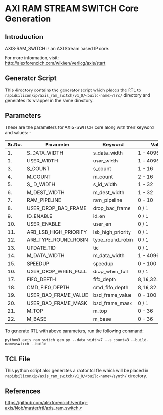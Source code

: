 # AXI RAM STREAM SWITCH Core Generation 
## Introduction

AXIS-RAM_SWITCH is an AXI Stream based IP core.

For more information, visit: http://alexforencich.com/wiki/en/verilog/axis/start

## Generator Script
This directory contains the generator script which places the RTL to `rapidsilicon/ip/axis_ram_switch/v1_0/<build-name>/src/` directory and generates its wrapper in the same directory. 

## Parameters
These are the parameters for AXIS-SWITCH core along with their keyword and values: -

| Sr.No. |      Parameter             |       Keyword              |    Value           |
|--------|----------------------------|----------------------------|--------------------|
|   1.   |   S_DATA_WIDTH             |     s_data_width           |    1 - 4096        |
|   2.   |   USER_WIDTH               |     user_width             |    1 - 4096        |
|   3.   |   S_COUNT                  |     s_count                |    1 - 16          |
|   4.   |   M_COUNT                  |     m_count                |    2 - 16          |
|   5.   |   S_ID_WIDTH               |     s_id_width             |    1 - 32          |
|   6.   |   M_DEST_WIDTH             |     m_dest_width           |    1 - 32          |
|   7.   |   RAM_PIPELINE             |     ram_pipeline           |    0 - 10          |
|   8.   |   USER_DROP_BAD_FRAME      |     drop_bad_frame         |    0 / 1           |
|   9.   |   ID_ENABLE                |     id_en                  |    0 / 1           |
|   10.  |   USER_ENABLE              |     user_en                |    0 / 1           |
|   11.  |   ARB_LSB_HIGH_PRIORITY    |     lsb_high_priority      |    0 / 1           |
|   12.  |   ARB_TYPE_ROUND_ROBIN     |     type_round_robin       |    0 / 1           |
|   13.  |   UPDATE_TID               |     tid                    |    0 / 1           |
|   14.  |   M_DATA_WIDTH             |     m_data_width           |    1 - 4096        |
|   15.  |   SPEEDUP                  |     speedup                |    0 - 100         |
|   16.  |   USER_DROP_WHEN_FULL      |     drop_when_full         |    0 / 1           |
|   17.  |   FIFO_DEPTH               |     fifo_depth             |    8,16,32...,32768|
|   18.  |   CMD_FIFO_DEPTH           |     cmd_fifo_depth         |    8,16,32...,1024 |
|   19.  |   USER_BAD_FRAME_VALUE     |     bad_frame_value        |    0 - 100         |
|   20.  |   USER_BAD_FRAME_MASK      |     bad_frame_mask         |    0 / 1           |
|   21.  |   M_TOP                    |     m_top                  |    0 - 36          |
|   22.  |   M_BASE                   |     m_base                 |    0 - 36          |


To generate RTL with above parameters, run the following command:
```
python3 axis_ram_switch_gen.py --data_width=7 --s_count=3 --build-name=switch --build
```

## TCL File

This python script also generates a raptor.tcl file which will be placed in `rapidsilicon/ip/axis_ram_switch/v1_0/<build-name>/synth/` directory.


## References

https://github.com/alexforencich/verilog-axis/blob/master/rtl/axis_ram_switch.v